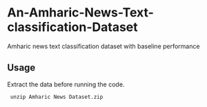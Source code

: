 # An-Amharic-News-Text-classification-Dataset
Amharic news text classification dataset with baseline performance 




## Usage
Extract the data before running the code.

``` unzip Amharic News Dataset.zip```
